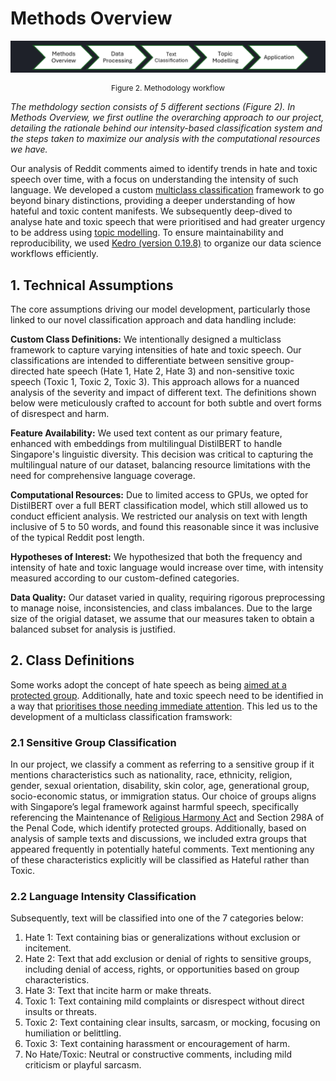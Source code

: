 # Methods Overview

<!-- ## 3.1 Technical Assumptions

_In this subsection, you should set out the assumptions that are directly related to your model development process. Some general categories include:_

- _How to define certain terms as variables_
- _What features are available / not available_
- _What kind of computational resources are available to you (ie on-premise vs cloud, GPU vs CPU, RAM availability)_
- _What the key hypotheses of interest are_
- _What the data quality is like (especially if incomplete / unreliable)_ -->

![flow](methods.png)

<div align="center" style="font-size:  0.85em;">

Figure 2. Methodology workflow

</div>

_The methdology section consists of 5 different sections (Figure 2). In Methods Overview, we first outline the overarching approach to our project, detailing the rationale behind our intensity-based classification system and the steps taken to maximize our analysis with the computational resources we have._

Our analysis of Reddit comments aimed to identify trends in hate and toxic speech over time, with a focus on understanding the intensity of such language. We developed a custom [multiclass classification](../methodology/modelling/model1.md#multiclass-text-classification-model) framework to go beyond binary distinctions, providing a deeper understanding of how hateful and toxic content manifests. We subsequently deep-dived to analyse hate and toxic speech that were prioritised and had greater urgency to be address using [topic modelling](../methodology/modelling/model2.md#methodology-and-tools-for-analyzing-reddit-data). To ensure maintainability and reproducibility, we used [Kedro (version 0.19.8)](data-processing/index.md#11-kedro) to organize our data science workflows efficiently.

## 1. Technical Assumptions

The core assumptions driving our model development, particularly those linked to our novel classification approach and data handling include:

**Custom Class Definitions:** We intentionally designed a multiclass framework to capture varying intensities of hate and toxic speech. Our classifications are intended to differentiate between sensitive group-directed hate speech (Hate 1, Hate 2, Hate 3) and non-sensitive toxic speech (Toxic 1, Toxic 2, Toxic 3). This approach allows for a nuanced analysis of the severity and impact of different text. The definitions shown below were meticulously crafted to account for both subtle and overt forms of disrespect and harm.

**Feature Availability:** We used text content as our primary feature, enhanced with embeddings from multilingual DistilBERT to handle Singapore's linguistic diversity. This decision was critical to capturing the multilingual nature of our dataset, balancing resource limitations with the need for comprehensive language coverage.

**Computational Resources:** Due to limited access to GPUs, we opted for DistilBERT over a full BERT classification model, which still allowed us to conduct efficient analysis. We restricted our analysis on text with length inclusive of 5 to 50 words, and found this reasonable since it was inclusive of the typical Reddit post length.

**Hypotheses of Interest:** We hypothesized that both the frequency and intensity of hate and toxic language would increase over time, with intensity measured according to our custom-defined categories.

**Data Quality:** Our dataset varied in quality, requiring rigorous preprocessing to manage noise, inconsistencies, and class imbalances. Due to the large size of the origial dataset, we assume that our measures taken to obtain a balanced subset for analysis is justified.

## 2. Class Definitions

Some works adopt the concept of hate speech as being [aimed at a protected group](https://arxiv.org/abs/2405.01842). Additionally, hate and toxic speech need to be identified in a way that [prioritises those needing immediate attention](https://aclanthology.org/W19-3506.pdf). This led us to the development of a multiclass classification framswork:

### 2.1 Sensitive Group Classification

In our project, we classify a comment as referring to a sensitive group if it mentions characteristics such as nationality, race, ethnicity, religion, gender, sexual orientation, disability, skin color, age, generational group, socio-economic status, or immigration status. Our choice of groups aligns with Singapore’s legal framework against harmful speech, specifically referencing the Maintenance of [Religious Harmony Act](https://www.mha.gov.sg/what-we-do/managing-security-threats/maintaining-racial-and-religious-harmony) and Section 298A of the Penal Code, which identify protected groups. Additionally, based on analysis of sample texts and discussions, we included extra groups that appeared frequently in potentially hateful comments. Text mentioning any of these characteristics explicitly will be classified as Hateful rather than Toxic.

### 2.2 Language Intensity Classification

Subsequently, text will be classified into one of the 7 categories below:

1. Hate 1: Text containing bias or generalizations without exclusion or incitement.
2. Hate 2: Text that add exclusion or denial of rights to sensitive groups, including denial of access, rights, or opportunities based on group characteristics.
3. Hate 3: Text that incite harm or make threats.
4. Toxic 1: Text containing mild complaints or disrespect without direct insults or threats.
5. Toxic 2: Text containing clear insults, sarcasm, or mocking, focusing on humiliation or belittling.
6. Toxic 3: Text containing harassment or encouragement of harm.
7. No Hate/Toxic: Neutral or constructive comments, including mild criticism or playful sarcasm.
